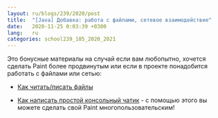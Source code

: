 ```yaml
---
layout: ru/blogs/239/2020/post
title:  "[Java] Добавка: работа с файлами, сетевое взаимодействие"
date:   2020-11-25 0:03:39 +0300
lang:   ru
categories: school239_105_2020_2021
---
```


Это бонусные материалы на случай если вам любопытно, хочется сделать Paint более продвинутым или если в проекте понадобится работать с файлами или сетью:

 - [Как читать/писать файлы](/blogs/239/2018/school239_105_2018_2019/2019/01/30/file-reading-and-writing.html)
 
 - [Как написать простой консольный чатик](/lessons/239/lesson/school/java/socket/2017/02/14/MultiPaint.html) - с помощью этого вы можете сделать свой Paint многопользовательским!
